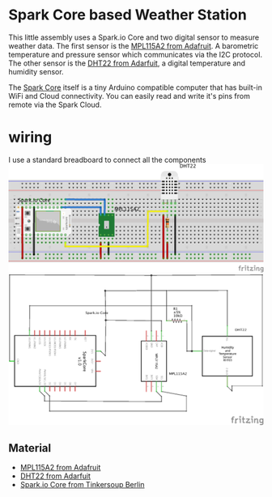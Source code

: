 # Spark Core based Weather Station

This little assembly uses a Spark.io Core and two digital sensor to measure weather data.
The first sensor is the [MPL115A2 from Adafruit](https://www.adafruit.com/products/992). A barometric temperature and pressure sensor which communicates via the I2C protocol.
The other sensor is the [DHT22 from Adarfuit](https://www.adafruit.com/products/385), a digital temperature and humidity sensor.

The [Spark Core](http://spark.io/) itself is a tiny Arduino compatible computer that has built-in WiFi and Cloud connectivity. You can easily read and write it's pins from remote via the Spark Cloud.

# wiring 
I use a standard breadboard to connect all the components
![Spark.Core.MPL115A2 Bb](images/Spark.Core.MPL115A2_bb.png)
![Spark.Core.MPL115A2 Schem](images/Spark.Core.MPL115A2_schem.png)
## Material

 * [MPL115A2 from Adafruit](https://www.adafruit.com/products/992)
 * [DHT22 from Adarfuit](https://www.adafruit.com/products/385)
 * [Spark.io Core from Tinkersoup Berlin](https://www.tinkersoup.de/a-1545/)
